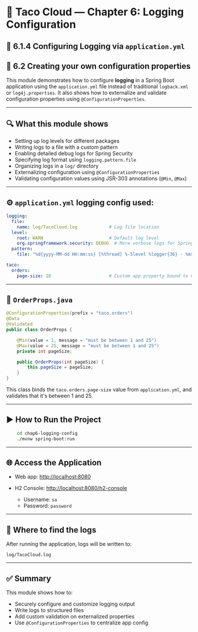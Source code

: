 # 📘 Taco Cloud — Chapter 6: Logging Configuration

## 🔧 6.1.4 Configuring Logging via `application.yml`
## 🔧 6.2 Creating your own configuration properties
This module demonstrates how to configure **logging** in a Spring Boot application 
using the `application.yml` file instead of traditional `logback.xml` or `log4j.properties`. 
It also shows how to externalize and validate configuration properties
using `@ConfigurationProperties`.

---

## 🔍 What this module shows

* Setting up log levels for different packages
* Writing logs to a file with a custom pattern
* Enabling detailed debug logs for Spring Security
* Specifying log format using `logging.pattern.file`
* Organizing logs in a `log/` directory
* Externalizing configuration using `@ConfigurationProperties`
* Validating configuration values using JSR-303 annotations (`@Min`, `@Max`)

---

## ⚙️ `application.yml` logging config used:

```yaml
logging:
  file:
    name: log/TacoCloud.log            # Log file location
  level:
    root: WARN                         # Default log level
    org.springframework.security: DEBUG  # More verbose logs for Spring Security
  pattern:
    file: "%d{yyyy-MM-dd HH:mm:ss} [%thread] %-5level %logger{36} - %msg%n"  # File log format

taco:
  orders:
    page-size: 10                      # Custom app property bound to ConfigurationProperties
```

---

## 📆 `OrderProps.java`

```java
@ConfigurationProperties(prefix = "taco.orders")
@Data
@Validated
public class OrderProps {

    @Min(value = 1, message = "must be between 1 and 25")
    @Max(value = 25, message = "must be between 1 and 25")
    private int pageSize;

    public OrderProps(int pageSize) {
        this.pageSize = pageSize;
    }
}
```

This class binds the `taco.orders.page-size` value from `application.yml`, and validates that it's between 1 and 25.

---

## ▶️ How to Run the Project

```bash
    cd chap6-logging-config
    ./mvnw spring-boot:run
```

---

## 🌐 Access the Application

* Web app: [http://localhost:8080](http://localhost:8080)
* H2 Console: [http://localhost:8080/h2-console](http://localhost:8080/h2-console)

    * Username: `sa`
    * Password: `password`

---

## 📁 Where to find the logs

After running the application, logs will be written to:

```
log/TacoCloud.log
```

---

## ✅ Summary

This module shows how to:

* Securely configure and customize logging output
* Write logs to structured files
* Add custom validation on externalized properties
* Use `@ConfigurationProperties` to centralize app config


